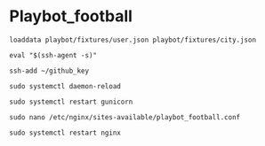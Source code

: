 # Playbot_football

`loaddata playbot/fixtures/user.json playbot/fixtures/city.json`

`eval "$(ssh-agent -s)"`

`ssh-add ~/github_key`

`sudo systemctl daemon-reload`

`sudo systemctl restart gunicorn`

`sudo nano /etc/nginx/sites-available/playbot_football.conf`

`sudo systemctl restart nginx`